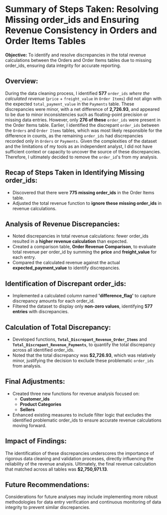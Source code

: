 # Summary of Steps Taken: Resolving Missing order_ids and Ensuring Revenue Consistency in Orders and Order Items Tables

**Objective:** To identify and resolve discrepancies in the total revenue calculations between the Orders and Order Items tables due to missing order_ids, ensuring data integrity for accurate reporting.

## Overview:
During the data cleaning process, I identified **577** `order_ids` *where the calculated revenue* (``price`` + ``freight_value`` in `Order Items`) did not align with the expected `total_payment_value` in the `Payments` table. These discrepancies were minor, with a net difference of **2,726.93**, and appeared to be due to minor inconsistencies such as floating-point precision or missing data entries. However, only **276 of these** `order_ids` were present in the Order Items table. Earlier, I identified the discrepant `order_ids` between the `Orders` and `Order Items` tables, which was most likely responsible for the difference in counts, as the remaining `order_ids` had discrepancies recorded only in `Orders` or `Payments`. Given the complexities of the dataset and the limitations of my tools as an independent analyst, I did not have sufficient context or capacity to uncover the source of these discrepancies. Therefore, I ultimately decided to remove the `order_id`'s from my analysis.

## Recap of Steps Taken in Identifying Missing order_ids:
- Discovered that there were **775 missing order_ids** in the Order Items table.
- Adjusted the total revenue function to **ignore these missing order_ids** in revenue calculations.

## Analysis of Revenue Discrepancies:
- Noted discrepancies in total revenue calculations: fewer order_ids resulted in a **higher revenue calculation** than expected.
- Created a comparison table, **Order Revenue Comparison**, to evaluate total revenue per order_id by summing the **price** and **freight_value** for each entry.
- Compared the calculated revenue against the actual **expected_payment_value** to identify discrepancies.

## Identification of Discrepant order_ids:
- Implemented a calculated column named **'difference_flag'** to capture discrepancy amounts for each order_id.
- Filtered the dataset to display only **non-zero values**, identifying **577 entries** with discrepancies.

## Calculation of Total Discrepancy:
- Developed functions, **`Total_Discrepant_Revenue_Order_Items`** and **`Total_Discrepant_Revenue_Payments`**, to quantify the total discrepancy across all identified order_ids.
- Noted that the total discrepancy was **$2,726.93**, which was relatively minor, justifying the decision to exclude these problematic `order_ids` from analysis.

## Final Adjustments:
- Created three new functions for revenue analysis focused on:
  - **Customer_ids**
  - **Product Categories**
  - **Sellers**
- Enhanced existing measures to include filter logic that excludes the identified problematic order_ids to ensure accurate revenue calculations moving forward.

## Impact of Findings:
The identification of these discrepancies underscores the importance of rigorous data cleaning and validation processes, directly influencing the reliability of the revenue analysis. Ultimately, the final revenue calculation that matched across all tables was **$2,750,971.13**.

## Future Recommendations:
Considerations for future analyses may include implementing more robust methodologies for data entry verification and continuous monitoring of data integrity to prevent similar discrepancies.
